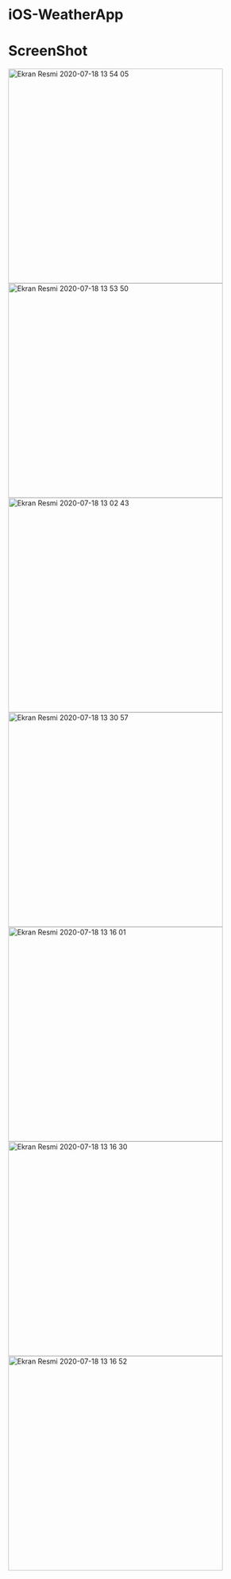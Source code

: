 # iOS-WeatherApp
# ScreenShot
<img width="432" alt="Ekran Resmi 2020-07-18 13 54 05" src="https://user-images.githubusercontent.com/58694754/87851111-48644280-c8fe-11ea-97e7-0541609bae2b.png">
<img width="432" alt="Ekran Resmi 2020-07-18 13 53 50" src="https://user-images.githubusercontent.com/58694754/87851108-469a7f00-c8fe-11ea-840a-2edbcda845ad.png">
<img width="432" alt="Ekran Resmi 2020-07-18 13 02 43" src="https://user-images.githubusercontent.com/58694754/87850443-0389dd00-c8f9-11ea-8fb9-ae689c171fa8.png">
<img width="432" alt="Ekran Resmi 2020-07-18 13 30 57" src="https://user-images.githubusercontent.com/58694754/87851115-4e5a2380-c8fe-11ea-94c4-54153b39cab0.png">
<img width="432" alt="Ekran Resmi 2020-07-18 13 16 01" src="https://user-images.githubusercontent.com/58694754/87850448-0553a080-c8f9-11ea-954a-199cbc60fe2c.png">
<img width="432" alt="Ekran Resmi 2020-07-18 13 16 30" src="https://user-images.githubusercontent.com/58694754/87850449-05ec3700-c8f9-11ea-98b9-8a35741c3bd3.png">
<img width="432" alt="Ekran Resmi 2020-07-18 13 16 52" src="https://user-images.githubusercontent.com/58694754/87850450-071d6400-c8f9-11ea-856c-0a1f4beb3684.png">


